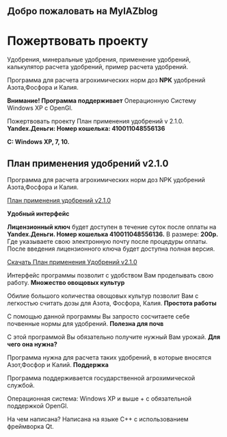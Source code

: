 ## Добро пожаловать на MyIAZblog

# Пожертвовать проекту

Удобрения, минеральные удобрения, применение удобрений, калькулятор расчета удобрений, пример расчета удобрений.

Программа для расчета агрохимических норм доз **NPK** удобрений Азота,Фосфора и Калия.

**Внимание! Программа поддерживает**
Операционную Систему Windows XP с OpenGl.

Пожертвовать проекту План применения удобрений v 2.1.0.
**Yandex.Деньги: Номер кошелька: 410011048556136**

**С: Windows XP, 7, 10.**


## План применения удобрений v2.1.0

Программа для расчета агрохимических норм доз NPK удобрений Азота,Фосфора и Калия.

[План применения удобрений v2.1.0](https://snoocppy.github.io/planprm/download.html)

**Удобный интерфейс**

**Лицензионный ключ** будет доступен в течение суток после оплаты на 
**Yandex.Деньги. Номер кошелька 410011048556136.** 
В размере: **200р.** Где указываете свою электронную почту после процедуры оплаты.
После введения лицензионного ключа будет доступна полная версия.

[Скачать План применения Удобрений v2.1.0](https://snoocppy.github.io/planprm/setup2planprm2.exe)

Интерфейс программы позволит с удобством Вам проделывать свою работу.
**Множество овощовых культур**

Обилие большого количества овощовых культур позволит Вам с легкостью считать дозы для Азота, Фосфора, Калия.
**Простота работы**

С помощью данной программы Вы запросто сосчитаете себе почвенные нормы для удобрений.
**Полезна для почв**

С этой программой Вы обязательно получите нужный Вам урожай.
**Для чего она нужна?**

Программа нужна для расчета таких удобрений, в которые вносятся Азот,Фосфор и Калий.
**Поддержка**

Программа поддерживается государственной агрохимической службой.

Операционная система: Windows XP и выше + с обязательной поддержкой OpenGl.

На чем написана? Написана на языке C++ с использованием фреймворка Qt.

<!-- Rating@Mail.ru counter -->
<script type="text/javascript">
var _tmr = window._tmr || (window._tmr = []);
_tmr.push({id: "2885008", type: "pageView", start: (new Date()).getTime()});
(function (d, w, id) {
  if (d.getElementById(id)) return;
  var ts = d.createElement("script"); ts.type = "text/javascript"; ts.async = true; ts.id = id;
  ts.src = (d.location.protocol == "https:" ? "https:" : "http:") + "//top-fwz1.mail.ru/js/code.js";
  var f = function () {var s = d.getElementsByTagName("script")[0]; s.parentNode.insertBefore(ts, s);};
  if (w.opera == "[object Opera]") { d.addEventListener("DOMContentLoaded", f, false); } else { f(); }
})(document, window, "topmailru-code");
</script><noscript><div>
<img src="//top-fwz1.mail.ru/counter?id=2885008;js=na" style="border:0;position:absolute;left:-9999px;" alt="" />
</div></noscript>
<!-- //Rating@Mail.ru counter -->

